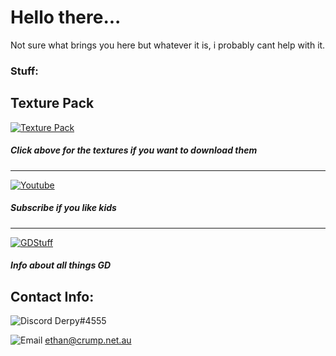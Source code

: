 
# Hello there...

Not sure what brings you here but whatever it is, i probably cant help with it.


### Stuff:

## Texture Pack

[![`Texture Pack`](https://cdn.discordapp.com/attachments/584355797366997002/888985681957908521/unknown.png)](https://dxrpy.github.io/Dxrpys-Garbage-Website/texture-pack)
##### Click above for the textures if you want to download them

---

[![`Youtube`](https://cdn.discordapp.com/attachments/584355797366997002/888987316004192286/YouTube-Emblem.png)](https://www.youtube.com/channel/UCnLkWPySSz6XE-Hf0-YV8SA)
##### Subscribe if you like kids

---

[![`GDStuff`](https://cdn.discordapp.com/attachments/584355797366997002/888990335945048114/Geometry_Dash_Logo_1.png)](https://dxrpy.github.io/Dxrpys-Garbage-Website/geometry-dash)
##### Info about all things GD













## Contact Info:
![`Discord`](https://cdn.discordapp.com/attachments/584355797366997002/888983547581431869/discord_logo-freelogovectors.net_-400x400.png)      Derpy#4555


![`Email`](https://cdn.discordapp.com/attachments/584355797366997002/888984411813609482/8fc37b74b608a622588fbaa361485f32.png)     ethan@crump.net.au
